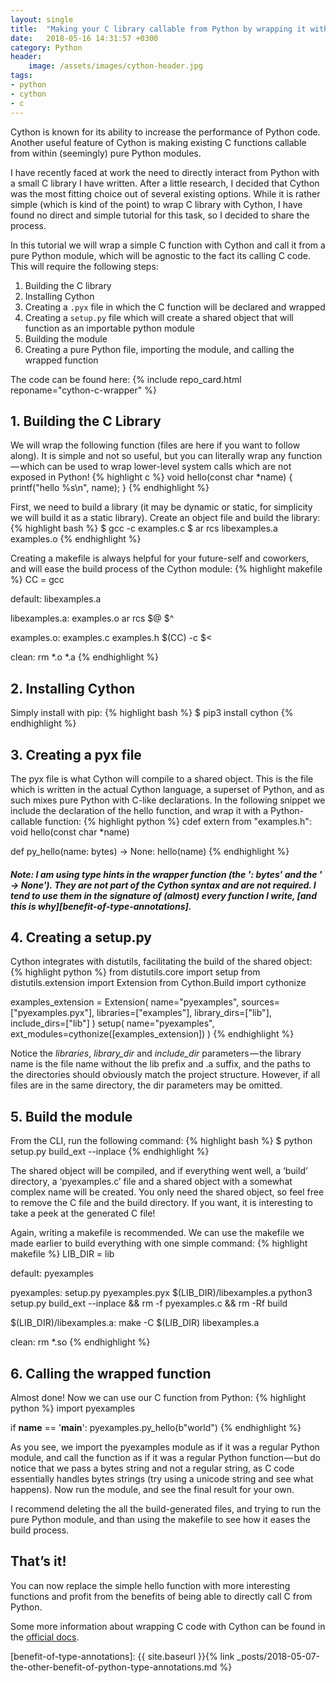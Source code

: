 ```yaml
---
layout: single
title:  "Making your C library callable from Python by wrapping it with Cython"
date:   2018-05-16 14:31:57 +0300
category: Python
header:
    image: /assets/images/cython-header.jpg
tags: 
- python 
- cython
- c
---
```

Cython is known for its ability to increase the performance of Python code. Another useful feature of Cython is making existing C functions callable from within (seemingly) pure Python modules.

I have recently faced at work the need to directly interact from Python with a small C library I have written. After a little research, I decided that Cython was the most fitting choice out of several existing options. While it is rather simple (which is kind of the point) to wrap C library with Cython, I have found no direct and simple tutorial for this task, so I decided to share the process.

In this tutorial we will wrap a simple C function with Cython and call it from a pure Python module, which will be agnostic to the fact its calling C code. This will require the following steps:
1. Building the C library
2. Installing Cython
3. Creating a `.pyx` file in which the C function will be declared and wrapped
4. Creating a `setup.py` file which will create a shared object that will function as an importable python module
5. Building the module
6. Creating a pure Python file, importing the module, and calling the wrapped function

The code can be found here:
{% include repo_card.html reponame="cython-c-wrapper" %}

1\. Building the C Library
-------------------------
We will wrap the following function (files are here if you want to follow along). It is simple and not so useful, but you can literally wrap any function — which can be used to wrap lower-level system calls which are not exposed in Python!
{% highlight c %}
void hello(const char *name) {
    printf("hello %s\n", name);
}
{% endhighlight %}

First, we need to build a library (it may be dynamic or static, for simplicity we will build it as a static library). Create an object file and build the library:
{% highlight bash %}
$ gcc -c examples.c
$ ar rcs libexamples.a examples.o
{% endhighlight %}

Creating a makefile is always helpful for your future-self and coworkers, and will ease the build process of the Cython module:
{% highlight makefile %}
CC = gcc

default: libexamples.a

libexamples.a: examples.o
   ar rcs $@ $^
    
examples.o: examples.c examples.h
    $(CC) -c $<

clean:
    rm *.o *.a
{% endhighlight %}

2\. Installing Cython
---------------------
Simply install with pip:
{% highlight bash %}
$ pip3 install cython
{% endhighlight %}

3\. Creating a pyx file
-----------------------
The pyx file is what Cython will compile to a shared object. This is the file which is written in the actual Cython language, a superset of Python, and as such mixes pure Python with C-like declarations. In the following snippet we include the declaration of the hello function, and wrap it with a Python-callable function:
{% highlight python %}
cdef extern from "examples.h":
    void hello(const char *name)

def py_hello(name: bytes) -> None:
    hello(name)
{% endhighlight %}

##### *Note: I am using type hints in the wrapper function (the ': bytes' and the ' -> None'). They are not part of the Cython syntax and are not required. I tend to use them in the signature of (almost) every function I write, [and this is why][benefit-of-type-annotations].*

4\. Creating a setup.py
-----------------------
Cython integrates with distutils, facilitating the build of the shared object:
{% highlight python %}
from distutils.core import setup
from distutils.extension import Extension
from Cython.Build import cythonize

examples_extension = Extension(
    name="pyexamples",
    sources=["pyexamples.pyx"],
    libraries=["examples"],
    library_dirs=["lib"],
    include_dirs=["lib"]
)
setup(
    name="pyexamples",
    ext_modules=cythonize([examples_extension])
)
{% endhighlight %}

Notice the *libraries*, *library_dir* and *include_dir* parameters — the library name is the file name without the lib prefix and .a suffix, and the paths to the directories should obviously match the project structure. However, if all files are in the same directory, the dir parameters may be omitted.

5\. Build the module
--------------------
From the CLI, run the following command:
{% highlight bash %}
$ python setup.py build_ext --inplace
{% endhighlight %}

The shared object will be compiled, and if everything went well, a ‘build’ directory, a ‘pyexamples.c’ file and a shared object with a somewhat complex name will be created. You only need the shared object, so feel free to remove the C file and the build directory. If you want, it is interesting to take a peek at the generated C file!

Again, writing a makefile is recommended. We can use the makefile we made earlier to build everything with one simple command:
{% highlight makefile %}
LIB_DIR = lib

default: pyexamples

pyexamples: setup.py pyexamples.pyx $(LIB_DIR)/libexamples.a
	python3 setup.py build_ext --inplace && rm -f pyexamples.c && rm -Rf build

$(LIB_DIR)/libexamples.a:
	make -C $(LIB_DIR) libexamples.a

clean:
	rm *.so
{% endhighlight %}

6\. Calling the wrapped function
--------------------------------
Almost done! Now we can use our C function from Python:
{% highlight python %}
import pyexamples

if __name__ == '__main__':
    pyexamples.py_hello(b"world")
{% endhighlight %}

As you see, we import the pyexamples module as if it was a regular Python module, and call the function as if it was a regular Python function — but do notice that we pass a bytes string and not a regular string, as C code essentially handles bytes strings (try using a unicode string and see what happens). Now run the module, and see the final result for your own.

I recommend deleting the all the build-generated files, and trying to run the pure Python module, and than using the makefile to see how it eases the build process.

That’s it!
----------
You can now replace the simple hello function with more interesting functions and profit from the benefits of being able to directly call C from Python.

Some more information about wrapping C code with Cython can be found in the [official docs][official-docs].


[official-docs]: 	           http://cython.readthedocs.io/en/latest/src/userguide/external_C_code.html
[benefit-of-type-annotations]: {{ site.baseurl }}{% link _posts/2018-05-07-the-other-benefit-of-python-type-annotations.md %}